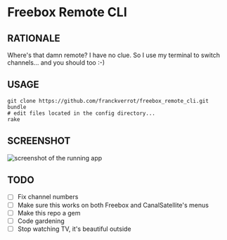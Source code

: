 # Freebox Remote CLI

## RATIONALE

Where's that damn remote? I have no clue. So I use my terminal to switch
channels... and you should too :-)

## USAGE

    git clone https://github.com/franckverrot/freebox_remote_cli.git
    bundle
    # edit files located in the config directory...
    rake

## SCREENSHOT

![screenshot of the running app](https://d3j5vwomefv46c.cloudfront.net/photos/large/857844018.png)

## TODO

- [ ] Fix channel numbers
- [ ] Make sure this works on both Freebox and CanalSatellite's menus
- [ ] Make this repo a gem
- [ ] Code gardening
- [ ] Stop watching TV, it's beautiful outside
